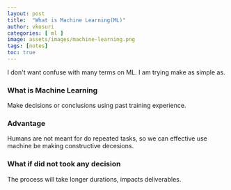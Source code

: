 ```yaml
---
layout: post
title:  "What is Machine Learning(ML)"
author: vkosuri
categories: [ ml ]
image: assets/images/machine-learning.png
tags: [notes]
toc: true
---
```


I don't want confuse with many terms on ML. I am trying make as simple as.

### What is Machine Learning
Make decisions or conclusions using past training experience. 

### Advantage
Humans are not meant for do repeated tasks, so we can effective use machine be making constructive decesions.

### What if did not took any decision
The process will take longer durations, impacts deliverables.
